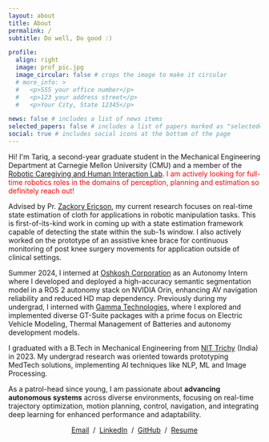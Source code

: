 ```yaml
---
layout: about
title: About
permalink: /
subtitle: Do well, Do good :)

profile:
  align: right
  image: prof_pic.jpg
  image_circular: false # crops the image to make it circular
  # more_info: >
  #   <p>555 your office number</p>
  #   <p>123 your address street</p>
  #   <p>Your City, State 12345</p>

news: false # includes a list of news items
selected_papers: false # includes a list of papers marked as "selected={true}"
social: true # includes social icons at the bottom of the page
---
```


Hi! I'm Tariq, a second-year graduate student in the Mechanical Engineering Department at Carnegie Mellon University (CMU) and a member of the [Robotic Caregiving and Human Interaction Lab](https://rchi-lab.github.io/). <span style="color: red;">I am actively looking for full-time robotics roles in the domains of perception, planning and estimation so definitely reach out!</span>
<!-- Hi! I'm a second-year graduate student in the Mechanical Engineering - Research program at Carnegie Mellon University (CMU), a [Belgian American Educational Foundation](https://baef.be/) Scholar, and a member of the [Robotic Exploration Lab](http://rexlab.ri.cmu.edu/). <span style="color: red;">I am actively looking for full-time roles in Aerospace (GNC), Robotics or any other interesting opportunities, so definitely reach out!</span> -->

Advised by Pr. [Zackory Ericson](https://zackory.com/), my current research focuses on real-time state estimation of cloth for applications in robotic manipulation tasks. This is first-of-its-kind work in coming up with a state estimation framework capable of detecting the state within the sub-1s window. I also actively worked on the prototype of an assistive knee brace for continuous monitoring of post knee surgery movements for application outside of clinical settings.

Summer 2024, I interned at [Oshkosh Corporation](https://www.oshkoshcorp.com/) as an Autonomy Intern where I developed and deployed a high-accuracy semantic segmentation model in a ROS 2 autonomy stack on NVIDIA Orin, enhancing AV navigation reliability and reduced HD map dependency. Previously during my undergrad, I interned with [Gamma Technologies](https://www.gtisoft.com/), where I explored and implemented diverse GT-Suite packages with a prime focus on Electric Vehicle Modeling, Thermal Management of Batteries and autonomy development models.

I graduated with a B.Tech in Mechanical Engineering from [NIT Trichy](https://www.nitt.edu/) (India) in 2023. My undergrad research was oriented towards prototyping MedTech solutions, implementing AI techniques like NLP, ML and Image Processing.
<!-- Previously, I graduated with a B.S. in Electromechanical Engineering from [Université libre de Bruxelles](https://www.ulb.be/en) (Belgium) in 2022. My undergraduate research was centered on the development, experimental testing, and control of new sensors and actuators for minimally invasive endoscopic and surgical tools, and on local model-order reduction optimization for spacecraft reentry simulation. -->

As a patrol-head since young, I am passionate about **advancing autonomous systems** across diverse environments, focusing on real-time trajectory optimization, motion planning, control, navigation, and integrating deep learning for enhanced performance and adaptability.

<!-- My interests encompass everything that moves: real-time trajectory optimization, motion planning, control, navigation, and leveraging deep learning for **high-performance autonomous systems**, on Earth and beyond.  -->

<p style="text-align:center">
  <a href="mailto:jhtariq@cmu.edu">Email</a> &nbsp;/&nbsp;
  <a href="https://www.linkedin.com/in/tariq-anwaar/">LinkedIn</a> &nbsp;/&nbsp;
  <a href="https://github.com/jhtariq">GitHub</a> &nbsp;/&nbsp;
  <a href="https://drive.google.com/file/d/19sAjGgbKgIYpHZ61dzB8LwWSTFQhnkD6/view?usp=sharing">Resume</a>
</p>